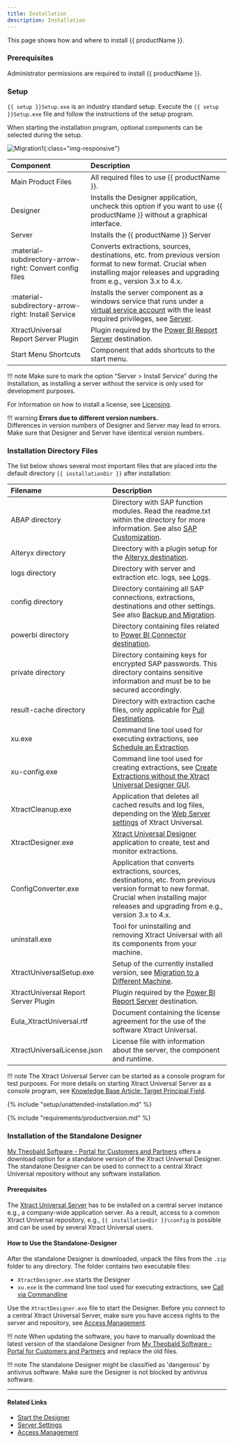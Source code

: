 ```yaml
---
title: Installation
description: Installation
---
```


This page shows how and where to install {{ productName }}. 

### Prerequisites

Administrator permissions are required to install {{ productName }}.

### Setup

`{{ setup }}Setup.exe` is an industry standard setup. 
Execute the `{{ setup }}Setup.exe` file and follow the instructions of the setup program.

When starting the installation program, optional components can be selected during the setup. 

![Migration1](../../assets/images/documentation/setup/xu/Migration_1.png){:class="img-responsive"}

|Component | Description |
|:----|:---|
|Main Product Files | All required files to use {{ productName }}. |
|Designer |  Installs the Designer application, uncheck this option if you want to use {{ productName }} without a graphical interface. |
|Server |  Installs the {{ productName }} Server |
| :material-subdirectory-arrow-right: Convert config files | Converts extractions, sources, destinations, etc. from previous version format to new format. Crucial when installing major releases and upgrading from e.g., version 3.x to 4.x.|
|:material-subdirectory-arrow-right: Install Service| Installs the server component as a windows service that runs under a [virtual service account](https://learn.microsoft.com/en-us/windows-server/identity/ad-ds/manage/understand-service-accounts#virtual-accounts) with the least required privileges, see [Server](../server/index.md). |
|XtractUniversal Report Server Plugin |Plugin required by the [Power BI Report Server](../destinations/server-report-services.md) destination.|
|Start Menu Shortcuts |Component that adds shortcuts to the start menu.|


!!! note
    Make sure to mark the option “Server > Install Service” during the Installation, as installing a server without the service is only used for development purposes.

For information on how to install a license, see [Licensing](license.md#install-the-xtract-universal-license).

!!! warning
    **Errors due to different version numbers.** <br>
    Differences in version numbers of Designer and Server may lead to errors.<br>
    Make sure that Designer and Server have identical version numbers.

### Installation Directory Files

The list below shows several most important files that are placed into the default directory `{{ installationDir }}` after installation:


|Filename | Description |
|:----|:---|
| ABAP directory | Directory with SAP function modules. Read the readme.txt within the directory for more information. See also [SAP Customization](../setup-in-sap/index.md).|
| Alteryx directory| Directory with a plugin setup for the [Alteryx destination](../destinations/alteryx.md#requirements).|
| logs directory| Directory with server and extraction etc. logs, see [Logs](../logs.md). |
| config directory | Directory containing all SAP connections, extractions, destinations and other settings. See also [Backup and Migration](migration.md).|
| powerbi directory| Directory containing files related to [Power BI Connector destination](../destinations/Power-BI-Connector.md).|
| private directory | Directory containing keys for encrypted SAP passwords. This directory contains sensitive information and must be to be secured accordingly. |
| result-cache directory | Directory with extraction cache files, only applicable for [Pull Destinations](../destinations/index.md).|
| xu.exe | Command line tool used for executing extractions, see [Schedule an Extraction](../execute-and-automate/call-via-scheduler.md). |
| xu-config.exe | Command line tool used for creating extractions, see [Create Extractions without the Xtract Universal Designer GUI](../../knowledge-base/config-command-line-tool.md). |
| XtractCleanup.exe | Application that deletes all cached results and log files, depending on the [Web Server settings](../server/server-settings.md#web-server) of Xtract Universal.|
| XtractDesigner.exe | [Xtract Universal Designer](../designer.md) application to create, test and monitor extractions.|
| ConfigConverter.exe| Application that converts extractions, sources, destinations, etc. from previous version format to new format. Crucial when installing major releases and upgrading from e.g., version 3.x to 4.x. |
| uninstall.exe| Tool for uninstalling and removing Xtract Universal with all its components from your machine. |
| XtractUniversalSetup.exe| Setup of the currently installed version, see [Migration to a Different Machine](migration.md#migration-to-a-different-machine).|
| XtractUniversal Report Server Plugin | Plugin required by the [Power BI Report Server](../destinations/server-report-services.md) destination.|
| Eula_XtractUniversal.rtf | Document containing the license agreement for the use of the software Xtract Universal.|
| XtractUniversalLicense.json |  License file with information about the server, the component and runtime. |


!!! note
    The Xtract Universal Server can be started as a console program for test purposes.
    For more details on starting Xtract Universal Server as a console program, see [Knowledge Base Article: Target Principal Field](../../knowledge-base/target-principal-TPN.md).

{% include "setup/unattended-installation.md" %}	

{% include "requirements/productversion.md" %}	


### Installation of the Standalone Designer

[My Theobald Software - Portal for Customers and Partners](https://my.theobald-software.com/) offers a download option for a standalone version of the Xtract Universal Designer.
The standalone Designer can be used to connect to a central Xtract Universal repository without any software installation.

#### Prerequisites

The [Xtract Universal Server](../server/index.md) has to be installed on a central server instance e.g., a company-wide application server.
As a result, access to a common Xtract Universal repository, e.g., `{{ installationDir }}\config` is possible and can be used by several Xtract Universal users.

#### How to Use the Standalone-Designer

After the standalone Designer is downloaded, unpack the files from the `.zip` folder to any directory.
The folder contains two executable files:

- `XtractDesigner.exe` starts the Designer
- `xu.exe` is the command line tool used for executing extractions, see [Call via Commandline](../execute-and-automate/call-via-commandline.md)

Use the `XtractDesigner.exe` file to start the Designer. 
Before you connect to a central Xtract Universal Server, make sure you have access rights to the server and repository, see [Access Management](../access-restrictions/index.md).

!!! note 
	When updating the software, you have to manually download the latest version of the standalone Designer from [My Theobald Software - Portal for Customers and Partners](https://my.theobald-software.com/) and replace the old files.

!!! note
	The standalone Designer might be classified as 'dangerous' by antivirus software. Make sure the Designer is not blocked by antivirus software.


*****
#### Related Links
- [Start the Designer](../designer.md)
- [Server Settings](../server/server-settings.md)
- [Access Management](../access-restrictions/index.md)

